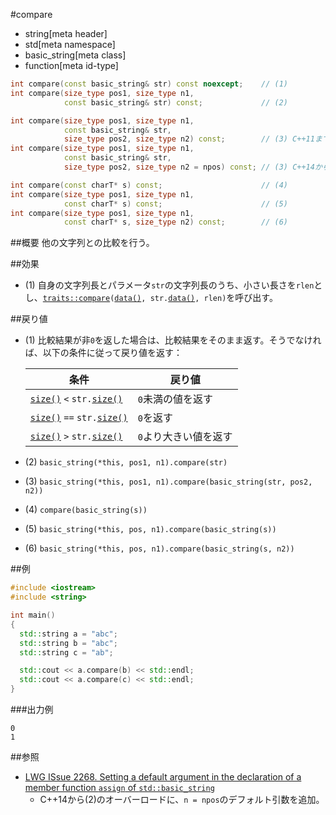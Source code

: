 #compare
* string[meta header]
* std[meta namespace]
* basic_string[meta class]
* function[meta id-type]

```cpp
int compare(const basic_string& str) const noexcept;    // (1)
int compare(size_type pos1, size_type n1,
            const basic_string& str) const;             // (2)

int compare(size_type pos1, size_type n1,
            const basic_string& str,
            size_type pos2, size_type n2) const;        // (3) C++11まで
int compare(size_type pos1, size_type n1,
            const basic_string& str,
            size_type pos2, size_type n2 = npos) const; // (3) C++14から

int compare(const charT* s) const;                      // (4)
int compare(size_type pos1, size_type n1,
            const charT* s) const;                      // (5)
int compare(size_type pos1, size_type n1,
            const charT* s, size_type n2) const;        // (6)
```

##概要
他の文字列との比較を行う。


##効果
- (1) 自身の文字列長とパラメータ`str`の文字列長のうち、小さい長さを`rlen`とし、[`traits::compare`](/reference/string/char_traits/compare.md)`(`[`data()`](./data.md)`, str.`[`data()`](./data.md)`, rlen)`を呼び出す。


##戻り値
- (1) 比較結果が非`0`を返した場合は、比較結果をそのまま返す。そうでなければ、以下の条件に従って戻り値を返す：

	| 条件                                                   | 戻り値                |
	|--------------------------------------------------------|-----------------------|
	| [`size()`](./size.md) `<` `str.`[`size()`](./size.md)  | `0`未満の値を返す     |
	| [`size()`](./size.md) `==` `str.`[`size()`](./size.md) | `0`を返す             |
	| [`size()`](./size.md) `>` `str.`[`size()`](./size.md)  | `0`より大きい値を返す |

- (2) `basic_string(*this, pos1, n1).compare(str)`
- (3) `basic_string(*this, pos1, n1).compare(basic_string(str, pos2, n2))`
- (4) `compare(basic_string(s))`
- (5) `basic_string(*this, pos, n1).compare(basic_string(s))`
- (6) `basic_string(*this, pos, n1).compare(basic_string(s, n2))`


##例
```cpp
#include <iostream>
#include <string>

int main()
{
  std::string a = "abc";
  std::string b = "abc";
  std::string c = "ab";

  std::cout << a.compare(b) << std::endl;
  std::cout << a.compare(c) << std::endl;
}
```

###出力例
```
0
1
```

##参照
- [LWG ISsue 2268. Setting a default argument in the declaration of a member function `assign` of `std::basic_string`](http://www.open-std.org/jtc1/sc22/wg21/docs/lwg-defects.html#2268)
    - C++14から(2)のオーバーロードに、`n = npos`のデフォルト引数を追加。

